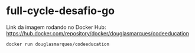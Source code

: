 # full-cycle-desafio-go

Link da imagem rodando no Docker Hub: https://hub.docker.com/repository/docker/douglasmarques/codeeducation

```docker run douglasmarques/codeeducation```

